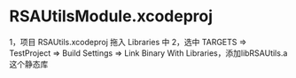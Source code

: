 # RSAUtilsModule.xcodeproj
1，项目 RSAUtils.xcodeproj 拖入 Libraries 中
2，选中 TARGETS => TestProject => Build Settings => Link Binary With Libraries，添加libRSAUtils.a这个静态库 

